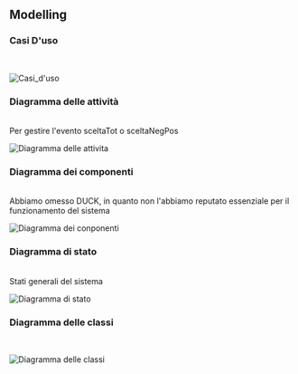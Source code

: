 <h2>Modelling</h3>
<h3>Casi D'uso</h3><br>

![Casi_d'uso](https://user-images.githubusercontent.com/40872910/213004792-017065db-68cf-4380-becc-3bb601cc4050.png)<br>
<h3>Diagramma delle attività</h3><br>
Per gestire l'evento sceltaTot o sceltaNegPos<br>
  
![Diagramma delle attivita](https://user-images.githubusercontent.com/47183391/213035595-5dff1f8d-7bf7-4d63-84e6-18448dc51b70.jpg)


<h3>Diagramma dei componenti</h3><br>
Abbiamo omesso DUCK, in quanto non l'abbiamo reputato essenziale per il funzionamento del sistema

![Diagramma dei conponenti](https://user-images.githubusercontent.com/47183391/213031978-6515af02-a438-438d-bdda-4b23fc3267c9.JPG)

<h3>Diagramma di stato</h3><br>
Stati generali del sistema<br>

![Diagramma di stato ](https://user-images.githubusercontent.com/40872910/213005299-46f097e8-e581-4e04-a95e-687cdb91f5d3.jpeg)

<h3>Diagramma delle classi</h3><br>

![Diagramma delle classi](https://user-images.githubusercontent.com/47183391/213032188-9a6778f3-e9eb-43f5-947f-de4d7bc44f42.JPG)
